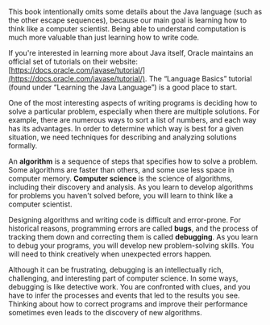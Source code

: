 This book intentionally omits some details about the Java language (such as the other escape sequences), because our main goal is learning how to think like a computer scientist.
Being able to understand computation is much more valuable than just learning how to write code.

If you're interested in learning more about Java itself, Oracle maintains an official set of tutorials on their website: [https://docs.oracle.com/javase/tutorial/](https://docs.oracle.com/javase/tutorial/).
The “Language Basics” tutorial (found under “Learning the Java Language”) is a good place to start.

One of the most interesting aspects of writing programs is deciding how to solve a particular problem, especially when there are multiple solutions.
For example, there are numerous ways to sort a list of numbers, and each way has its advantages.
In order to determine which way is best for a given situation, we need techniques for describing and analyzing solutions formally.


An **algorithm** is a sequence of steps that specifies how to solve a problem.
Some algorithms are faster than others, and some use less space in computer memory.
**Computer science** is the science of algorithms, including their discovery and analysis.
As you learn to develop algorithms for problems you haven't solved before, you will learn to think like a computer scientist.


Designing algorithms and writing code is difficult and error-prone.
For historical reasons, programming errors are called **bugs**, and the process of tracking them down and correcting them is called **debugging**.
As you learn to debug your programs, you will develop new problem-solving skills.
You will need to think creatively when unexpected errors happen.

Although it can be frustrating, debugging is an intellectually rich, challenging, and interesting part of computer science.
In some ways, debugging is like detective work.
You are confronted with clues, and you have to infer the processes and events that led to the results you see.
Thinking about how to correct programs and improve their performance sometimes even leads to the discovery of new algorithms.